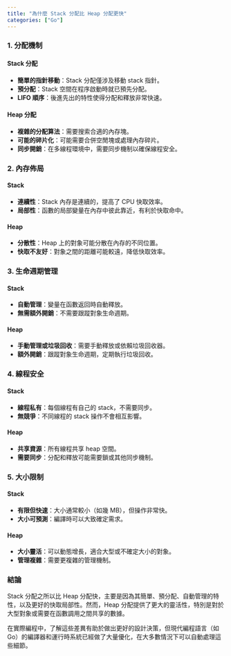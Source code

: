 ```yaml
---
title: "為什麼 Stack 分配比 Heap 分配更快"
categories: ["Go"]
---
```


### 1. 分配機制

#### Stack 分配

* **簡單的指針移動**：Stack 分配僅涉及移動 stack 指針。
* **預分配**：Stack 空間在程序啟動時就已預先分配。
* **LIFO 順序**：後進先出的特性使得分配和釋放非常快速。

#### Heap 分配

* **複雜的分配算法**：需要搜索合適的內存塊。
* **可能的碎片化**：可能需要合併空閒塊或處理內存碎片。
* **同步開銷**：在多線程環境中，需要同步機制以確保線程安全。

### 2. 內存佈局

#### Stack

* **連續性**：Stack 內存是連續的，提高了 CPU 快取效率。
* **局部性**：函數的局部變量在內存中彼此靠近，有利於快取命中。

#### Heap

* **分散性**：Heap 上的對象可能分散在內存的不同位置。
* **快取不友好**：對象之間的距離可能較遠，降低快取效率。

### 3. 生命週期管理

#### Stack

* **自動管理**：變量在函數返回時自動釋放。
* **無需額外開銷**：不需要跟蹤對象生命週期。

#### Heap

* **手動管理或垃圾回收**：需要手動釋放或依賴垃圾回收器。
* **額外開銷**：跟蹤對象生命週期，定期執行垃圾回收。

### 4. 線程安全

#### Stack

* **線程私有**：每個線程有自己的 stack，不需要同步。
* **無競爭**：不同線程的 stack 操作不會相互影響。

#### Heap

* **共享資源**：所有線程共享 heap 空間。
* **需要同步**：分配和釋放可能需要鎖或其他同步機制。

### 5. 大小限制

#### Stack

* **有限但快速**：大小通常較小（如幾 MB），但操作非常快。
* **大小可預測**：編譯時可以大致確定需求。

#### Heap

* **大小靈活**：可以動態增長，適合大型或不確定大小的對象。
* **管理複雜**：需要更複雜的管理機制。

### 結論

Stack 分配之所以比 Heap 分配快，主要是因為其簡單、預分配、自動管理的特性，以及更好的快取局部性。然而，Heap 分配提供了更大的靈活性，特別是對於大型對象或需要在函數調用之間共享的數據。

在實際編程中，了解這些差異有助於做出更好的設計決策，但現代編程語言（如 Go）的編譯器和運行時系統已經做了大量優化，在大多數情況下可以自動處理這些細節。